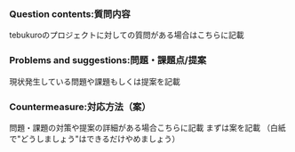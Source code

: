 ### Question contents:質問内容
tebukuroのプロジェクトに対しての質問がある場合はこちらに記載

### Problems and suggestions:問題・課題点/提案
現状発生している問題や課題もしくは提案を記載

### Countermeasure:対応方法（案）
問題・課題の対策や提案の詳細がある場合こちらに記載
まずは案を記載
（白紙で"どうしましょう"はできるだけやめましょう）